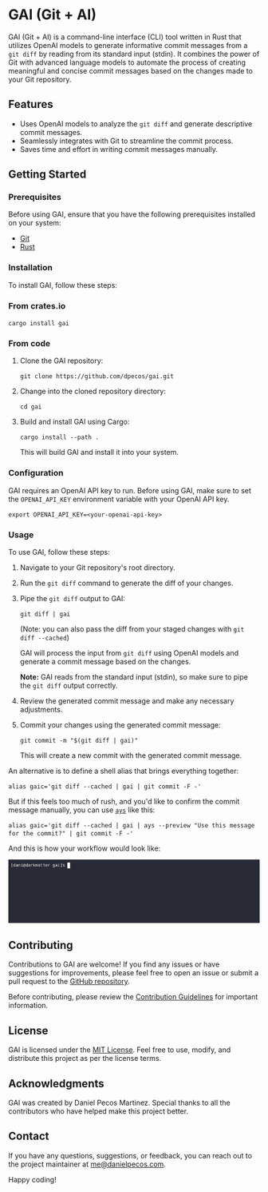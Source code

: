 # GAI (Git + AI)

GAI (Git + AI) is a command-line interface (CLI) tool written in Rust that utilizes OpenAI models to generate informative commit messages from a `git diff` by reading from its standard input (stdin). It combines the power of Git with advanced language models to automate the process of creating meaningful and concise commit messages based on the changes made to your Git repository.

## Features

- Uses OpenAI models to analyze the `git diff` and generate descriptive commit messages.
- Seamlessly integrates with Git to streamline the commit process.
- Saves time and effort in writing commit messages manually.

## Getting Started

### Prerequisites

Before using GAI, ensure that you have the following prerequisites installed on your system:

- [Git](https://git-scm.com/downloads)
- [Rust](https://www.rust-lang.org/tools/install)

### Installation

To install GAI, follow these steps:

### From crates.io

```
cargo install gai
```

### From code

1. Clone the GAI repository:

   ```shell
   git clone https://github.com/dpecos/gai.git
   ```

2. Change into the cloned repository directory:

   ```shell
   cd gai
   ```

3. Build and install GAI using Cargo:

   ```shell
   cargo install --path .
   ```

   This will build GAI and install it into your system.

### Configuration

GAI requires an OpenAI API key to run. Before using GAI, make sure to set the `OPENAI_API_KEY` environment variable with your OpenAI API key.

```shell
export OPENAI_API_KEY=<your-openai-api-key>
```

### Usage

To use GAI, follow these steps:

1. Navigate to your Git repository's root directory.
2. Run the `git diff` command to generate the diff of your changes.
3. Pipe the `git diff` output to GAI:

   ```shell
   git diff | gai
   ```

   (Note: you can also pass the diff from your staged changes with `git diff --cached`)

   GAI will process the input from `git diff` using OpenAI models and generate a commit message based on the changes.

   **Note:** GAI reads from the standard input (stdin), so make sure to pipe the `git diff` output correctly.

4. Review the generated commit message and make any necessary adjustments.
5. Commit your changes using the generated commit message:

   ```shell
   git commit -m "$(git diff | gai)"
   ```

   This will create a new commit with the generated commit message.

An alternative is to define a shell alias that brings everything together:

```
alias gaic='git diff --cached | gai | git commit -F -'
```

But if this feels too much of rush, and you'd like to confirm the commit message manually, you can use [`ays`](https://github.com/dpecos/ays) like this:

```
alias gaic='git diff --cached | gai | ays --preview "Use this message for the commit?" | git commit -F -'
```

And this is how your workflow would look like:

![gai](./docs/gai.gif)

## Contributing

Contributions to GAI are welcome! If you find any issues or have suggestions for improvements, please feel free to open an issue or submit a pull request to the [GitHub repository](https://github.com/dpecos/gai).

Before contributing, please review the [Contribution Guidelines](CONTRIBUTING.md) for important information.

## License

GAI is licensed under the [MIT License](LICENSE). Feel free to use, modify, and distribute this project as per the license terms.

## Acknowledgments

GAI was created by Daniel Pecos Martinez. Special thanks to all the contributors who have helped make this project better.

## Contact

If you have any questions, suggestions, or feedback, you can reach out to the project maintainer at [me@danielpecos.com](mailto:me@danielpecos.com).

Happy coding!

